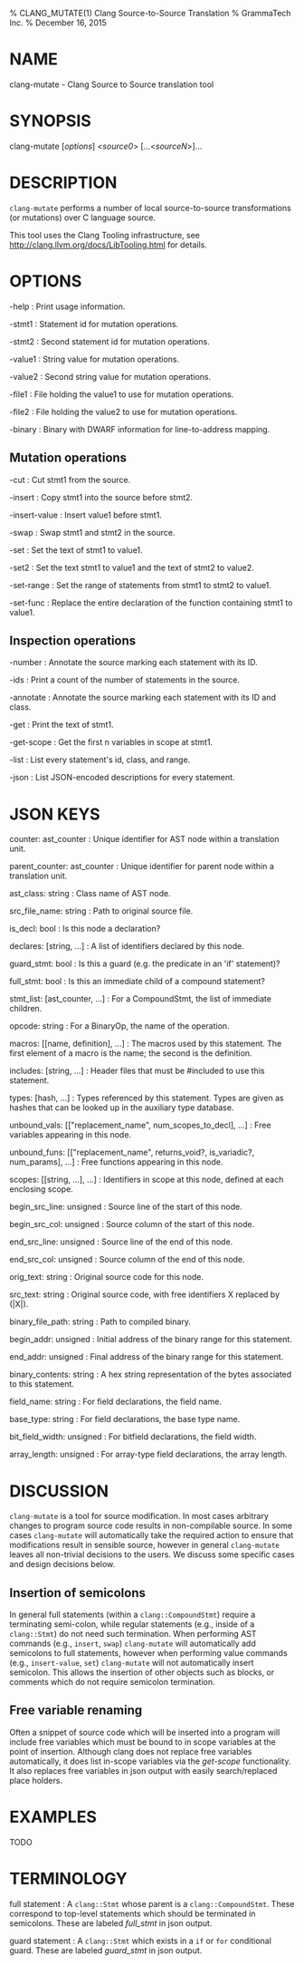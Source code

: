 % CLANG_MUTATE(1) Clang Source-to-Source Translation
% GrammaTech Inc.
% December 16, 2015

# NAME

clang-mutate - Clang Source to Source translation tool

# SYNOPSIS

clang-mutate [*options*] <*source0*> [...<*sourceN*>]...

# DESCRIPTION

`clang-mutate` performs a number of local source-to-source
transformations (or mutations) over C language source.

This tool uses the Clang Tooling infrastructure, see
http://clang.llvm.org/docs/LibTooling.html for details.

# OPTIONS

-help
:   Print usage information.

-stmt1
:   Statement id for mutation operations.

-stmt2
:   Second statement id for mutation operations.

-value1
:   String value for mutation operations.

-value2
:   Second string value for mutation operations.

-file1
:   File holding the value1 to use for mutation operations.

-file2
:   File holding the value2 to use for mutation operations.

-binary
:   Binary with DWARF information for line-to-address mapping.

## Mutation operations

-cut
:   Cut stmt1 from the source.

-insert
:   Copy stmt1 into the source before stmt2.

-insert-value
:   Insert value1 before stmt1.

-swap
:   Swap stmt1 and stmt2 in the source.

-set
:   Set the text of stmt1 to value1.

-set2
:   Set the text stmt1 to value1 and the text of stmt2 to value2.

-set-range
:   Set the range of statements from stmt1 to stmt2 to value1.

-set-func
:   Replace the entire declaration of the function containing stmt1
    to value1.
    
## Inspection operations

-number
:   Annotate the source marking each statement with its ID.

-ids
:   Print a count of the number of statements in the source.

-annotate
:   Annotate the source marking each statement with its ID and class.

-get
:   Print the text of stmt1.

-get-scope
:   Get the first n variables in scope at stmt1.

-list
:   List every statement's id, class, and range.

-json
:   List JSON-encoded descriptions for every statement.

# JSON KEYS

counter: ast\_counter
:   Unique identifier for AST node within a translation unit.

parent\_counter: ast\_counter
:   Unique identifier for parent node within a translation unit.

ast\_class: string
:   Class name of AST node.

src\_file\_name: string
:   Path to original source file.

is\_decl: bool
:   Is this node a declaration?

declares: [string, ...]
:   A list of identifiers declared by this node.

guard\_stmt: bool
:   Is this a guard (e.g. the predicate in an 'if' statement)?

full\_stmt: bool
:   Is this an immediate child of a compound statement?

stmt\_list: [ast\_counter, ...]
:   For a CompoundStmt, the list of immediate children.

opcode: string
:   For a BinaryOp, the name of the operation.

macros: [[name, definition], ...]
:   The macros used by this statement.
    The first element of a macro is the name; the second is the definition.

includes: [string, ...]
:   Header files that must be #included to use this statement.

types: [hash, ...]
:   Types referenced by this statement.
    Types are given as hashes that can be looked up
    in the auxiliary type database.

unbound\_vals: [["replacement\_name", num\_scopes\_to\_decl], ...]
:   Free variables appearing in this node.

unbound\_funs: [["replacement\_name", returns\_void?, is\_variadic?, num\_params], ...]
:   Free functions appearing in this node.

scopes: [[string, ...], ...]
:   Identifiers in scope at this node, defined at each enclosing scope.

begin\_src\_line: unsigned
:   Source line of the start of this node.

begin\_src\_col: unsigned
:   Source column of the start of this node.

end\_src\_line: unsigned
:   Source line of the end of this node.

end\_src\_col: unsigned
:   Source column of the end of this node.

orig\_text: string
:   Original source code for this node.

src\_text: string
:   Original source code, with free identifiers X replaced by (|X|).

binary\_file\_path: string
:   Path to compiled binary.

begin\_addr: unsigned
:   Initial address of the binary range for this statement.

end\_addr: unsigned
:   Final address of the binary range for this statement.

binary\_contents: string
:   A hex string representation of the bytes associated to this statement.

field\_name: string
:   For field declarations, the field name.

base\_type: string
:   For field declarations, the base type name.

bit\_field\_width: unsigned
:   For bitfield declarations, the field width.

array\_length: unsigned
:   For array-type field declarations, the array length.


# DISCUSSION

`clang-mutate` is a tool for source modification.  In most cases
arbitrary changes to program source code results in non-compilable
source.  In some cases `clang-mutate` will automatically take the
required action to ensure that modifications result in sensible
source, however in general `clang-mutate` leaves all non-trivial
decisions to the users.  We discuss some specific cases and design
decisions below.

## Insertion of semicolons

In general full statements (within a `clang::CompoundStmt`) require a
terminating semi-colon, while regular statements (e.g., inside of a
`clang::Stmt`) do not need such termination.  When performing AST
commands (e.g., `insert`, `swap`) `clang-mutate` will automatically
add semicolons to full statements, however when performing value
commands (e.g., `insert-value`, `set`) `clang-mutate` will not
automatically insert semicolon.  This allows the insertion of other
objects such as blocks, or comments which do not require semicolon
termination.

## Free variable renaming

Often a snippet of source code which will be inserted into a program
will include free variables which must be bound to in scope variables
at the point of insertion.  Although clang does not replace free
variables automatically, it does list in-scope variables via the
*get-scope* functionality.  It also replaces free variables in json
output with easily search/replaced place holders.

# EXAMPLES

TODO

# TERMINOLOGY

full statement
:   A `clang::Stmt` whose parent is a `clang::CompoundStmt`.  These
    correspond to top-level statements which should be terminated in
    semicolons.  These are labeled *full_stmt* in json output.

guard statement
:   A `clang::Stmt` which exists in a `if` or `for` conditional
    guard.  These are labeled *guard_stmt* in json output.
